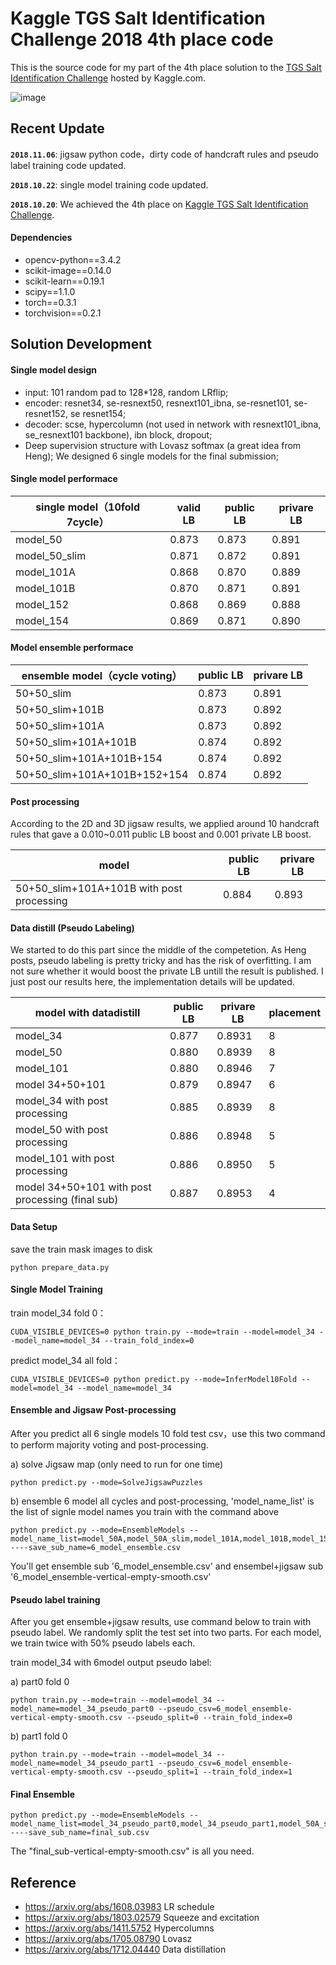 # Kaggle TGS Salt Identification Challenge 2018 4th place code
This is the source code for my part of the 4th place solution to the [TGS Salt Identification Challenge](https://www.kaggle.com/c/tgs-salt-identification-challenge) hosted by Kaggle.com. 

![image](https://github.com/SeuTao/Kaggle_TGS2018_4th_solution/blob/master/png/tgs.png)

## Recent Update

**`2018.11.06`**: jigsaw python code，dirty code of handcraft rules and pseudo label training code updated.

**`2018.10.22`**: single model training code updated.

**`2018.10.20`**: We achieved the 4th place on  [Kaggle TGS Salt Identification Challenge](https://www.kaggle.com/c/tgs-salt-identification-challenge).

#### Dependencies
- opencv-python==3.4.2
- scikit-image==0.14.0
- scikit-learn==0.19.1
- scipy==1.1.0
- torch==0.3.1
- torchvision==0.2.1


## Solution Development
#### Single model design

- input: 101 random pad to 128*128, random LRflip;
- encoder: resnet34, se-resnext50, resnext101_ibna, se-resnet101, se-resnet152, se resnet154;
- decoder: scse, hypercolumn (not used in network with resnext101_ibna, se_resnext101 backbone), ibn block, dropout;
- Deep supervision structure with Lovasz softmax (a great idea from Heng);
We designed 6 single models for the final submission;


#### Single model performace
| single model（10fold 7cycle）           |valid LB| public LB| privare LB|
| ---------------- | ---- | ---- | ---- |
|model_50|0.873|0.873|0.891   |
|model_50_slim|0.871|0.872|0.891|
|model_101A|0.868|0.870|0.889    |
|model_101B|0.870|0.871|0.891    |
|model_152|0.868|0.869| 0.888    |
|model_154|0.869|0.871| 0.890    |

#### Model ensemble performace
| ensemble model（cycle voting）|public LB| privare LB|
| ---------------- | ---- | ----|
|50+50_slim|0.873|0.891|
|50+50_slim+101B|0.873|0.892|
|50+50_slim+101A|0.873|0.892|
|50+50_slim+101A+101B|0.874|0.892|
|50+50_slim+101A+101B+154|0.874|0.892|
|50+50_slim+101A+101B+152+154|0.874|0.892|

#### Post processing
According to the  2D and 3D jigsaw results, we applied around 10 handcraft rules that gave a 0.010~0.011 public LB boost and 0.001 private LB boost.

|model|public LB| privare LB|
| ---------------- | ---- | ----|
|50+50_slim+101A+101B with post processing|0.884|0.893|

#### Data distill (Pseudo Labeling)
We started to do this part since the middle of  the competetion. As Heng posts, pseudo labeling  is pretty tricky and has the risk of overfitting. I am not sure whether it would boost the private LB untill the result is published. I just post our results here, the implementation details will be updated. 

| model with datadistill|public LB| privare LB|placement
| ---------------- | ---- | ----| ---|
|model_34|0.877|0.8931|8
|model_50|0.880|0.8939|8
|model_101|0.880|0.8946|7
|model 34+50+101|0.879|0.8947|6
|model_34 with post processing|0.885|0.8939|8
|model_50 with post processing|0.886|0.8948|5
|model_101 with post processing|0.886|0.8950|5
|model 34+50+101 with post processing (final sub)|0.887|0.8953|4


#### Data Setup
save the train mask images to disk
```
python prepare_data.py 
```

#### Single Model Training
train model_34 fold 0：
```
CUDA_VISIBLE_DEVICES=0 python train.py --mode=train --model=model_34 --model_name=model_34 --train_fold_index=0
```
predict model_34 all fold：
```
CUDA_VISIBLE_DEVICES=0 python predict.py --mode=InferModel10Fold --model=model_34 --model_name=model_34
```

#### Ensemble and Jigsaw Post-processing
After you predict all 6 single models 10 fold test csv，use this two command to perform majority voting and post-processing.

a) solve Jigsaw map (only need to run for one time)

```
python predict.py --mode=SolveJigsawPuzzles
```

b) ensemble 6 model all cycles and post-processing, 'model_name_list' is the list of signle model names you train with the command above
```
python predict.py --mode=EnsembleModels --model_name_list=model_50A,model_50A_slim,model_101A,model_101B,model_152,model_154 ----save_sub_name=6_model_ensemble.csv
```
You'll get ensemble sub '6_model_ensemble.csv' and ensembel+jigsaw sub '6_model_ensemble-vertical-empty-smooth.csv'

#### Pseudo label training
After you get ensemble+jigsaw results, use command below to train with pseudo label. We randomly split the test set into two parts. For each model, we train twice with 50% pseudo labels each.

train model_34 with 6model output pseudo label:

a) part0 fold 0

```
python train.py --mode=train --model=model_34 --model_name=model_34_pseudo_part0 --pseudo_csv=6_model_ensemble-vertical-empty-smooth.csv --pseudo_split=0 --train_fold_index=0
```

b) part1 fold 0
```
python train.py --mode=train --model=model_34 --model_name=model_34_pseudo_part1 --pseudo_csv=6_model_ensemble-vertical-empty-smooth.csv --pseudo_split=1 --train_fold_index=1
```

#### Final Ensemble

```
python predict.py --mode=EnsembleModels --model_name_list=model_34_pseudo_part0,model_34_pseudo_part1,model_50A_slim_pseudo_part0,model_50A_slim_pseudo_part1,model_101A_pseudo_part0,model_101A_pseudo_part1 ----save_sub_name=final_sub.csv
```

The "final_sub-vertical-empty-smooth.csv" is all you need.


## Reference
- https://arxiv.org/abs/1608.03983 LR schedule
- https://arxiv.org/abs/1803.02579 Squeeze and excitation
- https://arxiv.org/abs/1411.5752 Hypercolumns
- https://arxiv.org/abs/1705.08790 Lovasz
- https://arxiv.org/abs/1712.04440 Data distillation













